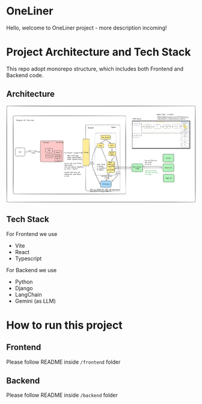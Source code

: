 # OneLiner
Hello, welcome to OneLiner project - more description incoming!

# Project Architecture and Tech Stack
This repo adopt monorepo structure, which includes both Frontend and Backend code.

## Architecture
![alt text](architecture-diagram.png)

## Tech Stack
For Frontend we use
- Vite
- React
- Typescript

For Backend we use
- Python
- Django
- LangChain
- Gemini (as LLM)

# How to run this project
## Frontend
Please follow README inside `/frontend` folder

## Backend
Please follow README inside `/backend` folder